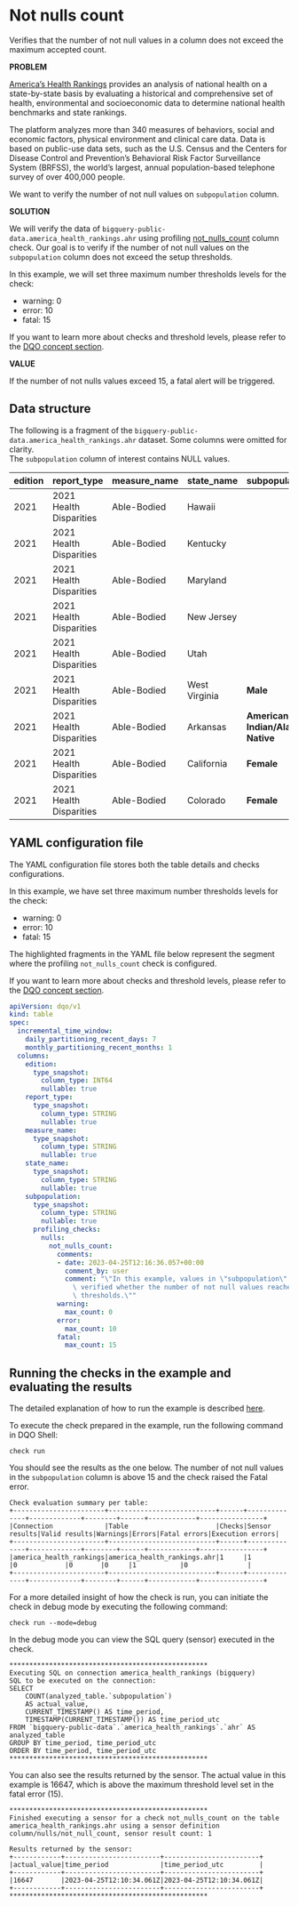 # Not nulls count

Verifies that the number of not null values in a column does not exceed the maximum accepted count.

**PROBLEM**

[America’s Health Rankings](https://www.americashealthrankings.org/about/methodology/our-reports) provides an analysis of national health on a state-by-state basis by evaluating a historical and comprehensive set of health, environmental and socioeconomic data to determine national health benchmarks and state rankings.

The platform analyzes more than 340 measures of behaviors, social and economic factors, physical environment and clinical care data. 
Data is based on public-use data sets, such as the U.S. Census and the Centers for Disease Control and Prevention’s Behavioral Risk Factor Surveillance System (BRFSS),
the world’s largest, annual population-based telephone survey of over 400,000 people.

We want to verify the number of not null values on `subpopulation` column.

**SOLUTION**

We will verify the data of `bigquery-public-data.america_health_rankings.ahr` using profiling
[not_nulls_count](../checks/column/nulls/not-nulls-count.md) column check.
Our goal is to verify if the number of not null values on the `subpopulation` column does not exceed the setup thresholds.

In this example, we will set three maximum number thresholds levels for the check:

- warning: 0
- error: 10
- fatal: 15

If you want to learn more about checks and threshold levels, please refer to the [DQO concept section](../dqo-concepts/checks/index.md).

**VALUE**

If the number of not nulls values exceed 15, a fatal alert will be triggered.

## Data structure

The following is a fragment of the `bigquery-public-data.america_health_rankings.ahr` dataset. Some columns were omitted for clarity.  
The `subpopulation` column of interest contains NULL values.

| edition | report_type             | measure_name | state_name    | subpopulation                     | value |
|:--------|:------------------------|:-------------|:--------------|:----------------------------------|:------|
| 2021    | 2021 Health Disparities | Able-Bodied  | Hawaii        |                                   | 87    |
| 2021    | 2021 Health Disparities | Able-Bodied  | Kentucky      |                                   | 79    |
| 2021    | 2021 Health Disparities | Able-Bodied  | Maryland      |                                   | 87    |
| 2021    | 2021 Health Disparities | Able-Bodied  | New Jersey    |                                   | 87    |
| 2021    | 2021 Health Disparities | Able-Bodied  | Utah          |                                   | 88    |
| 2021    | 2021 Health Disparities | Able-Bodied  | West Virginia | **Male**                          | 77    |
| 2021    | 2021 Health Disparities | Able-Bodied  | Arkansas      | **American Indian/Alaska Native** | 78    |
| 2021    | 2021 Health Disparities | Able-Bodied  | California    | **Female**                        | 87    |
| 2021    | 2021 Health Disparities | Able-Bodied  | Colorado      | **Female**                        | 87    |

## YAML configuration file

The YAML configuration file stores both the table details and checks configurations.

In this example, we have set three maximum number thresholds levels for the check:

- warning: 0
- error: 10
- fatal: 15

The highlighted fragments in the YAML file below represent the segment where the profiling `not_nulls_count` check is configured.

If you want to learn more about checks and threshold levels, please refer to the [DQO concept section](../dqo-concepts/checks/index.md).

```yaml hl_lines="24-42"
apiVersion: dqo/v1
kind: table
spec:
  incremental_time_window:
    daily_partitioning_recent_days: 7
    monthly_partitioning_recent_months: 1
  columns:
    edition:
      type_snapshot:
        column_type: INT64
        nullable: true
    report_type:
      type_snapshot:
        column_type: STRING
        nullable: true
    measure_name:
      type_snapshot:
        column_type: STRING
        nullable: true
    state_name:
      type_snapshot:
        column_type: STRING
        nullable: true
    subpopulation:
      type_snapshot:
        column_type: STRING
        nullable: true
      profiling_checks:
        nulls:
          not_nulls_count:
            comments:
            - date: 2023-04-25T12:16:36.057+00:00
              comment_by: user
              comment: "\"In this example, values in \"subpopulation\" column are\
                \ verified whether the number of not null values reaches the indicated\
                \ thresholds.\""
            warning:
              max_count: 0
            error:
              max_count: 10
            fatal:
              max_count: 15
```

## Running the checks in the example and evaluating the results

The detailed explanation of how to run the example is described [here](../#running-the-examples).

To execute the check prepared in the example, run the following command in DQO Shell:

``` 
check run
```
You should see the results as the one below.
The number of not null values in the `subpopulation` column is above 15 and the check raised the Fatal error.

```
Check evaluation summary per table:
+-----------------------+---------------------------+------+--------------+-------------+--------+------+------------+----------------+
|Connection             |Table                      |Checks|Sensor results|Valid results|Warnings|Errors|Fatal errors|Execution errors|
+-----------------------+---------------------------+------+--------------+-------------+--------+------+------------+----------------+
|america_health_rankings|america_health_rankings.ahr|1     |1             |0            |0       |0     |1           |0               |
+-----------------------+---------------------------+------+--------------+-------------+--------+------+------------+----------------+
```
For a more detailed insight of how the check is run, you can initiate the check in debug mode by executing the
following command:
```
check run --mode=debug
```

In the debug mode you can view the SQL query (sensor) executed in the check.

```
**************************************************
Executing SQL on connection america_health_rankings (bigquery)
SQL to be executed on the connection:
SELECT
    COUNT(analyzed_table.`subpopulation`)
    AS actual_value,
    CURRENT_TIMESTAMP() AS time_period,
    TIMESTAMP(CURRENT_TIMESTAMP()) AS time_period_utc
FROM `bigquery-public-data`.`america_health_rankings`.`ahr` AS analyzed_table
GROUP BY time_period, time_period_utc
ORDER BY time_period, time_period_utc
**************************************************
```

You can also see the results returned by the sensor. The actual value in this example is 16647, which is above the maximum 
threshold level set in the fatal error (15).

```
**************************************************
Finished executing a sensor for a check not_nulls_count on the table america_health_rankings.ahr using a sensor definition column/nulls/not_null_count, sensor result count: 1

Results returned by the sensor:
+------------+------------------------+------------------------+
|actual_value|time_period             |time_period_utc         |
+------------+------------------------+------------------------+
|16647       |2023-04-25T12:10:34.061Z|2023-04-25T12:10:34.061Z|
+------------+------------------------+------------------------+
**************************************************
```